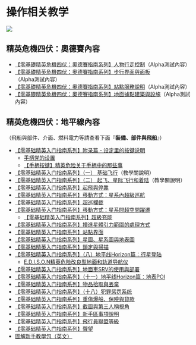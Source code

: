 操作相关教学
======


![](https://qiniu.elitedanger.cn/assets/files/2021-05-15/1621100523-949681-movement.jpeg)


精英危機四伏：奧德賽內容
------------


* [【零基礎精英危機四伏：奧德賽指南系列】人物行走控制](【零基礎精英危機四伏：奧德賽指南系列】人物行走控制.md)（Alpha測試內容）
* [【零基礎精英危機四伏：奧德賽指南系列】步行界面與面板](【零基礎精英危機四伏：奧德賽指南系列】步行界面與面板.md)（Alpha測試內容）
* [【零基礎精英危機四伏：奧德賽指南系列】站點服務說明](【零基礎精英危機四伏：奧德賽指南系列】站點服務說明.md)（Alpha測試內容）
* [【零基礎精英危機四伏：奧德賽指南系列】地面據點建築與設施](【零基礎精英危機四伏：奧德賽指南系列】地面據點建築與設施.md)（Alpha測試內容）


精英危機四伏：地平線內容
------------


（飛船與部件、介面、燃料電力等請查看下面『**裝備、部件與飛船**』）


* [【零基础精英入门指南系列】附录篇 - 设定里的按键说明](https://forum.elitedanger.cn/d/133)
	+ [手柄党的设置](【教学搬运】手柄党的设置.md)
	+ [【手柄按键】精英危险关于手柄中的那些事](【手柄按键】精英危险关于手柄中的那些事，重发.md)
* [【零基础精英入门指南系列】（一） 基础飞行](【零基础精英入门指南系列】（一）基础飞行.md)（教學關說明）
* [【零基础精英入门指南系列】（二） 起飞、星际飞行和着陆](【零基础精英入门指南系列】（二）起飞、星际飞行和着陆.md)（教學關說明）
* [【零基础精英入门指南系列】起飛與停靠](【零基础精英入门指南系列】起飛與停靠.md)
* [【零基础精英入门指南系列】移動方式：星系內超級巡航](【零基础精英入门指南系列】移動方式：星系內超級巡航.md)
* [【零基础精英入门指南系列】超巡攔截](【零基础精英入门指南系列】超巡攔截.md)
* [【零基础精英入门指南系列】移動方式：星系間超空間躍遷](【零基础精英入门指南系列】移動方式：星系間超空間躍遷.md)
	+ [【零基础精英入门指南系列】超級充能](【零基础精英入门指南系列】超級充能.md)
* [【零基础精英入门指南系列】撞進星體引力範圍的處理方式](【零基础精英入门指南系列】撞進星體引力範圍的處理方式.md)
* [【零基础精英入门指南系列】站點界面](【零基础精英入门指南系列】站點界面.md)
* [【零基础精英入门指南系列】星圖、星系圖與地表圖](【零基础精英入门指南系列】星圖、星系圖與地表圖.md)
* [【零基础精英入门指南系列】鎖定與掃描](【零基础精英入门指南系列】鎖定與掃描.md)
* [【零基础精英入门指南系列】（八）地平线Horizon篇：行星登陆](【零基础精英入门指南系列】（八）地平线Horizon篇：行星登陆.md)
	+ [E.D.I.S.O.N精英危险改良型地面和轨道导航仪](E·D·I·S·O·N精英危险改良型地面和轨道导航仪.md)
* [【零基础精英入门指南系列】地面車SRV的使用與部署](【零基础精英入门指南系列】地面車SRV的使用與部署.md)
* [【零基础精英入门指南系列】（十一）地平线Horizon篇：地表POI](【零基础精英入门指南系列】（十一）地平线Horizon篇：地表POI.md)
* [【零基础精英入门指南系列】物品拾取與丟棄](【零基础精英入门指南系列】物品拾取與丟棄.md)
* [【零基础精英入门指南系列】（十八）犯罪惩罚系统](【零基础精英入门指南系列】（十八）犯罪惩罚系统.md)
* [【零基础精英入门指南系列】重傷爆船、保險與貸款](【零基础精英入门指南系列】重傷爆船、保險與貸款.md)
* [【零基础精英入门指南系列】截圖與第三人稱視角](【零基础精英入门指南系列】截圖與第三人稱視角.md)
* [【零基础精英入门指南系列】新手區事項說明](【零基础精英入门指南系列】新手區事項說明.md)
* [【零基础精英入门指南系列】飛行員聯盟等級](【零基础精英入门指南系列】飛行員聯盟等級.md)
* [【零基础精英入门指南系列】聲望](【零基础精英入门指南系列】聲望.md)
* [圖解新手教學包（英文）](https://imgur.com/a/i7KFV)